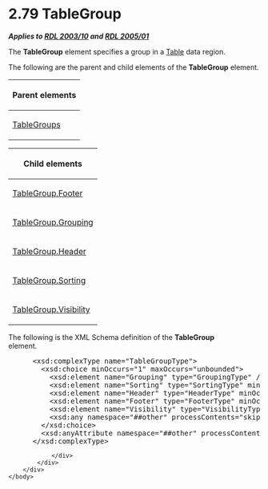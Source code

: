<html dir="LTR" xmlns:mshelp="http://msdn.microsoft.com/mshelp" xmlns:ddue="http://ddue.schemas.microsoft.com/authoring/2003/5" xmlns:xlink="http://www.w3.org/1999/xlink" xmlns:tool="http://www.microsoft.com/tooltip">
    <head>
        <meta http-equiv="Content-Type" content="text/html; CHARSET=utf-8"></meta>
        <meta name="save" content="history"></meta>
        <title>2.79 TableGroup</title>
        <xml>
            <mshelp:toctitle title="2.79 TableGroup"></mshelp:toctitle>
            <mshelp:rltitle title="[MS-RDL]: TableGroup"></mshelp:rltitle>
            <mshelp:keyword index="A" term="a23c61be-758a-4247-a3ab-fd1159ff0520"></mshelp:keyword>
            <mshelp:attr name="DCSext.ContentType" value="open specification"></mshelp:attr>
            <mshelp:attr name="AssetID" value="a23c61be-758a-4247-a3ab-fd1159ff0520"></mshelp:attr>
            <mshelp:attr name="TopicType" value="kbRef"></mshelp:attr>
            <mshelp:attr name="DCSext.Title" value="[MS-RDL]: TableGroup" />
        </xml>
    </head>
    <body>
        <div id="header">
            <h1 class="heading">2.79 TableGroup</h1>
        </div>
        <div id="mainSection">
            <div id="mainBody">
                <div id="allHistory" class="saveHistory"></div>
                <div id="sectionSection0" class="section" name="collapseableSection">
                    

<p><b><i>Applies to </i></b><a href="a7e2ad00-07c8-4f6d-80ab-3ad55df7b233.htm"><b><i>RDL 2003/10</i></b></a><b>
<i>and </i></b><a href="3ebe2912-4958-4832-b391-cad1f5e13338.htm"><b><i>RDL 2005/01</i></b></a></p>

<p>The <b>TableGroup</b> element specifies a group in a <a href="660db744-699e-4ca3-a2d6-a5cab4bcf9b0.htm">Table</a> data region.</p>

<p>The following are the parent and child elements of the <b>TableGroup</b>
element.</p>

<table>
 <thead>
  <tr>
   <th>
   <p>Parent elements</p>
   </th>
  </tr>
 </thead>
 <tr>
  <td>
  <p><a href="23c207ee-ee5e-44ac-b1ff-05f733ad1397.htm">TableGroups</a></p>
  </td>
 </tr>
</table>

<p> </p>

<table>
 <thead>
  <tr>
   <th>
   <p>Child elements</p>
   </th>
  </tr>
 </thead>
 <tr>
  <td>
  <p><a href="5a2e529e-b9c2-4277-b6e2-3124c563b48c.htm">TableGroup.Footer</a></p>
  </td>
 </tr>
 <tr>
  <td>
  <p><a href="73f174cc-f6eb-4147-974d-d676c792330d.htm">TableGroup.Grouping</a></p>
  </td>
 </tr>
 <tr>
  <td>
  <p><a href="dabd5be5-7af8-46e6-8611-83bfdd311b3d.htm">TableGroup.Header</a></p>
  </td>
 </tr>
 <tr>
  <td>
  <p><a href="700dfeb8-d55e-4dd2-b57b-644f0aaa7224.htm">TableGroup.Sorting</a></p>
  </td>
 </tr>
 <tr>
  <td>
  <p><a href="44eb2492-2cd6-47ef-a073-377bb64915ae.htm">TableGroup.Visibility</a></p>
  </td>
 </tr>
</table>

<p>The following is the XML Schema definition of the <b>TableGroup</b>
element.           </p>

<dl>
<dd>
<div><pre> &lt;xsd:complexType name=&quot;TableGroupType&quot;&gt;
   &lt;xsd:choice minOccurs=&quot;1&quot; maxOccurs=&quot;unbounded&quot;&gt;
     &lt;xsd:element name=&quot;Grouping&quot; type=&quot;GroupingType&quot; /&gt;
     &lt;xsd:element name=&quot;Sorting&quot; type=&quot;SortingType&quot; minOccurs=&quot;0&quot; /&gt;
     &lt;xsd:element name=&quot;Header&quot; type=&quot;HeaderType&quot; minOccurs=&quot;0&quot; /&gt;
     &lt;xsd:element name=&quot;Footer&quot; type=&quot;FooterType&quot; minOccurs=&quot;0&quot; /&gt;
     &lt;xsd:element name=&quot;Visibility&quot; type=&quot;VisibilityType&quot; minOccurs=&quot;0&quot; /&gt;
     &lt;xsd:any namespace=&quot;##other&quot; processContents=&quot;skip&quot; /&gt;
   &lt;/xsd:choice&gt;
   &lt;xsd:anyAttribute namespace=&quot;##other&quot; processContents=&quot;skip&quot; /&gt;
 &lt;/xsd:complexType&gt;
</pre></div>
</dd></dl>


                </div>
            </div>
        </div>
    </body>
</html>